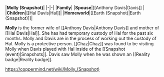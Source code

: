 |**Molly (Snapshot)**|
|-|-|
|**Family**|
|**Spouse**|[[Anthony Davis\|Davis]] |
|**Children**|[[Hal Davis\|Hal]]|
|**Homeworld**|[[Earth (Snapshot)\|Earth (Snapshot)]]|

**Molly** is the former wife of [[Anthony Davis\|Anthony Davis]] and mother of [[Hal Davis\|Hal]]. She has had temporary custody of Hal for the past six months. Molly and Davis are in the process of working out the custody of Hal. Molly is a protective person. [[Chaz\|Chaz]] was found to be visiting Molly when Davis played with Hal inside of the [[Snapshot (event)\|Snapshots]]. Davis saw Molly when he was shown an [[Reality badge\|Reality badge]].



https://coppermind.net/wiki/Molly_(Snapshot)